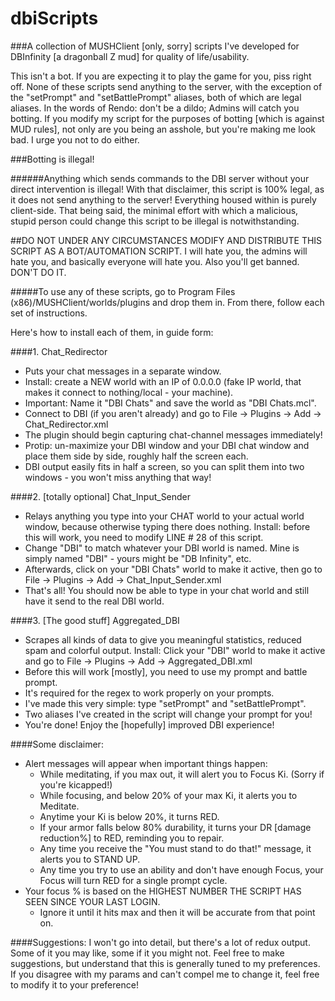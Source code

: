 # dbiScripts
###A collection of MUSHClient [only, sorry] scripts I've developed for DBInfinity [a dragonball Z mud] for quality of life/usability.

This isn't a bot. If you are expecting it to play the game for you, piss right off. None of these scripts send anything to the server, with the exception of the "setPrompt" and "setBattlePrompt" aliases, both of which are legal aliases. In the words of Rendo: don't be a dildo; Admins will catch you botting. If you modify my script for the purposes of botting [which is against MUD rules], not only are you being an asshole, but you're making me look bad. I urge you not to do either.

###Botting is illegal!

######Anything which sends commands to the DBI server without your direct intervention is illegal! With that disclaimer, this script is 100% legal, as it does not send anything to the server! Everything housed within is purely client-side. That being said, the minimal effort with which a malicious, stupid person could change this script to be illegal is notwithstanding. 

##DO NOT UNDER ANY CIRCUMSTANCES MODIFY AND DISTRIBUTE THIS SCRIPT AS A BOT/AUTOMATION SCRIPT. I will hate you, the admins will hate you, and basically everyone will hate you. Also you'll get banned. DON'T DO IT.

#####To use any of these scripts, go to Program Files (x86)/MUSHClient/worlds/plugins and drop them in. From there, follow each set of instructions.

Here's how to install each of them, in guide form:

####1. Chat_Redirector 
  * Puts your chat messages in a separate window.
  * Install: create a NEW world with an IP of 0.0.0.0 (fake IP world, that makes it connect to nothing/local - your machine).
  * Important: Name it "DBI Chats" and save the world as "DBI Chats.mcl".
  * Connect to DBI (if you aren't already) and go to File -> Plugins -> Add -> Chat_Redirector.xml
  * The plugin should begin capturing chat-channel messages immediately!
  * Protip: un-maximize your DBI window and your DBI chat window and place them side by side, roughly half the screen each.
  * DBI output easily fits in half a screen, so you can split them into two windows - you won't miss anything that way!

####2. [totally optional] Chat_Input_Sender
  * Relays anything you type into your CHAT world to your actual world window, because otherwise typing there does nothing.
Install: before this will work, you need to modify LINE # 28 of this script. 
  * Change "DBI" to match whatever your DBI world is named. Mine is simply named "DBI" - yours might be "DB Infinity", etc.
  * Afterwards, click on your "DBI Chats" world to make it active, then go to File -> Plugins -> Add -> Chat_Input_Sender.xml
  * That's all! You should now be able to type in your chat world and still have it send to the real DBI world.

####3. [The good stuff] Aggregated_DBI
  * Scrapes all kinds of data to give you meaningful statistics, reduced spam and colorful output.
Install: Click your "DBI" world to make it active and go to File -> Plugins -> Add -> Aggregated_DBI.xml
  * Before this will work [mostly], you need to use my prompt and battle prompt. 
  * It's required for the regex to work properly on your prompts.
  * I've made this very simple: type "setPrompt" and "setBattlePrompt".
  * Two aliases I've created in the script will change your prompt for you!
  * You're done! Enjoy the [hopefully] improved DBI experience!

####Some disclaimer:
  * Alert messages will appear when important things happen:
    * While meditating, if you max out, it will alert you to Focus Ki. (Sorry if you're kicapped!)
    * While focusing, and below 20% of your max Ki, it alerts you to Meditate.
    * Anytime your Ki is below 20%, it turns RED.
    * If your armor falls below 80% durability, it turns your DR [damage reduction%] to RED, reminding you to repair.
    * Any time you receive the "You must stand to do that!" message, it alerts you to STAND UP.
    * Any time you try to use an ability and don't have enough Focus, your Focus will turn RED for a single prompt cycle.
  * Your focus % is based on the HIGHEST NUMBER THE SCRIPT HAS SEEN SINCE YOUR LAST LOGIN.
    * Ignore it until it hits max and then it will be accurate from that point on.

####Suggestions:
I won't go into detail, but there's a lot of redux output. Some of it you may like, some if it you might not. 
Feel free to make suggestions, but understand that this is generally tuned to my preferences.
If you disagree with my params and can't compel me to change it, feel free to modify it to your preference!

